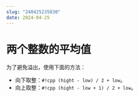 ```yaml
---
slug: "240425235830"
date: 2024-04-25
---
```


# 两个整数的平均值

为了避免溢出，使用下面的方法：

- 向下取整：`#!cpp (hight - low) / 2 + low`。
- 向上取整：`#!cpp (hight - low + 1) / 2 + low`。

